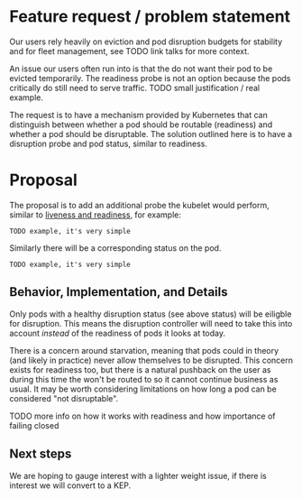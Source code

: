# Feature request / problem statement

Our users rely heavily on eviction and pod disruption budgets for stability and for fleet management, see TODO link talks for more context.

An issue our users often run into is that the do not want their pod to be evicted temporarily. The readiness probe is not an option because the pods critically do still need to serve traffic. TODO small justification / real example.
 
The request is to have a mechanism provided by Kubernetes that can distinguish between whether a pod should be routable (readiness) and whether a pod should be disruptable. The solution outlined here is to have a disruption probe and pod status, similar to readiness.

# Proposal

The proposal is to add an additional probe the kubelet would perform, similar to [liveness and readiness](https://kubernetes.io/docs/tasks/configure-pod-container/configure-liveness-readine), for example:

```
TODO example, it's very simple
```

Similarly there will be a corresponding status on the pod. 

```
TODO example, it's very simple
```

## Behavior, Implementation, and Details

Only pods with a healthy disruption status (see above status) will be eiligble for disruption. This means the disruption controller will need to take this into account *instead* of the readiness of pods it looks at today.

There is a concern around starvation, meaning that pods could in theory (and likely in practice) never allow themselves to be disrupted. This concern exists for readiness too, but there is a natural pushback on the user as during this time the won't be routed to so it cannot continue business as usual. It may be worth considering limitations on how long a pod can be considered "not disruptable".

TODO more info on how it works with readiness and how importance of failing closed

## Next steps

We are hoping to gauge interest with a lighter weight issue, if there is interest we will convert to a KEP.

